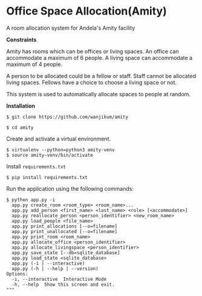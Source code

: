 # Office Space Allocation(Amity)
A room allocation system for Andela's Amity facility


**Constraints**

Amity has rooms which can be offices or living spaces. An office can accommodate a maximum of 6 people. A living space can accommodate a maximum of 4 people.

A person to be allocated could be a fellow or staff. Staff cannot be allocated living spaces. Fellows have a choice to choose a living space or not.

This system is used to automatically allocate spaces to people at random.

**Installation**

`$ git clone https://github.com/wanjikum/amity`

`$ cd amity`

 Create and activate a virtual environment.

 ```
 $ virtualenv --python=python3 amity-venv
 $ source amity-venv/bin/activate
 ```

 Install `requirements.txt`

 `$ pip install requirements.txt`

 Run the application using the following commands:
 ```
 $ python app.py -i
   app.py create_room <room_type> <room_name>...
   app.py add_person <first_name> <last_name> <role> [<accommodate>]
   app.py reallocate_person <person_identifier> <new_room_name>
   app.py load_people <file_name>
   app.py print_allocations [--o=filename]
   app.py print_unallocated [--o=filename]
   app.py print_room <room_name>
   app.py allocate_office <person_identifier>
   app.py allocate_livingspace <person_identifier>
   app.py save_state [--db=sqlite_database]
   app.py load_state <sqlite_database>
   app.py (-i | --interactive)
   app.py (-h | --help | --version)
Options:
   -i, --interactive  Interactive Mode
   -h, --help  Show this screen and exit.
"""
 ```
